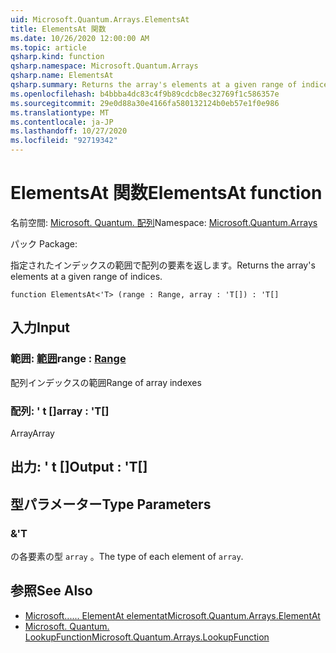 ```yaml
---
uid: Microsoft.Quantum.Arrays.ElementsAt
title: ElementsAt 関数
ms.date: 10/26/2020 12:00:00 AM
ms.topic: article
qsharp.kind: function
qsharp.namespace: Microsoft.Quantum.Arrays
qsharp.name: ElementsAt
qsharp.summary: Returns the array's elements at a given range of indices.
ms.openlocfilehash: b4bbba4dc83c4f9b89cdcb8ec32769f1c586357e
ms.sourcegitcommit: 29e0d88a30e4166fa580132124b0eb57e1f0e986
ms.translationtype: MT
ms.contentlocale: ja-JP
ms.lasthandoff: 10/27/2020
ms.locfileid: "92719342"
---
```

# <a name="elementsat-function"></a><span data-ttu-id="dcd81-102">ElementsAt 関数</span><span class="sxs-lookup"><span data-stu-id="dcd81-102">ElementsAt function</span></span>

<span data-ttu-id="dcd81-103">名前空間: [Microsoft. Quantum. 配列](xref:Microsoft.Quantum.Arrays)</span><span class="sxs-lookup"><span data-stu-id="dcd81-103">Namespace: [Microsoft.Quantum.Arrays](xref:Microsoft.Quantum.Arrays)</span></span>

<span data-ttu-id="dcd81-104">パック [](https://nuget.org/packages/)</span><span class="sxs-lookup"><span data-stu-id="dcd81-104">Package: [](https://nuget.org/packages/)</span></span>


<span data-ttu-id="dcd81-105">指定されたインデックスの範囲で配列の要素を返します。</span><span class="sxs-lookup"><span data-stu-id="dcd81-105">Returns the array's elements at a given range of indices.</span></span>

```qsharp
function ElementsAt<'T> (range : Range, array : 'T[]) : 'T[]
```


## <a name="input"></a><span data-ttu-id="dcd81-106">入力</span><span class="sxs-lookup"><span data-stu-id="dcd81-106">Input</span></span>

### <a name="range--range"></a><span data-ttu-id="dcd81-107">範囲: [範囲](xref:microsoft.quantum.lang-ref.range)</span><span class="sxs-lookup"><span data-stu-id="dcd81-107">range : [Range](xref:microsoft.quantum.lang-ref.range)</span></span>

<span data-ttu-id="dcd81-108">配列インデックスの範囲</span><span class="sxs-lookup"><span data-stu-id="dcd81-108">Range of array indexes</span></span>


### <a name="array--t"></a><span data-ttu-id="dcd81-109">配列: ' t []</span><span class="sxs-lookup"><span data-stu-id="dcd81-109">array : 'T[]</span></span>

<span data-ttu-id="dcd81-110">Array</span><span class="sxs-lookup"><span data-stu-id="dcd81-110">Array</span></span>



## <a name="output--t"></a><span data-ttu-id="dcd81-111">出力: ' t []</span><span class="sxs-lookup"><span data-stu-id="dcd81-111">Output : 'T[]</span></span>



## <a name="type-parameters"></a><span data-ttu-id="dcd81-112">型パラメーター</span><span class="sxs-lookup"><span data-stu-id="dcd81-112">Type Parameters</span></span>

### <a name="t"></a><span data-ttu-id="dcd81-113">&</span><span class="sxs-lookup"><span data-stu-id="dcd81-113">'T</span></span>

<span data-ttu-id="dcd81-114">の各要素の型 `array` 。</span><span class="sxs-lookup"><span data-stu-id="dcd81-114">The type of each element of `array`.</span></span>

## <a name="see-also"></a><span data-ttu-id="dcd81-115">参照</span><span class="sxs-lookup"><span data-stu-id="dcd81-115">See Also</span></span>

- [<span data-ttu-id="dcd81-116">Microsoft...... ElementAt elementat</span><span class="sxs-lookup"><span data-stu-id="dcd81-116">Microsoft.Quantum.Arrays.ElementAt</span></span>](xref:Microsoft.Quantum.Arrays.ElementAt)
- [<span data-ttu-id="dcd81-117">Microsoft. Quantum. LookupFunction</span><span class="sxs-lookup"><span data-stu-id="dcd81-117">Microsoft.Quantum.Arrays.LookupFunction</span></span>](xref:Microsoft.Quantum.Arrays.LookupFunction)